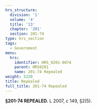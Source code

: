 ```yaml
---
hrs_structure:
  division: '1'
  volume: '4'
  title: '13'
  chapter: '201'
  section: 201-74
type: hrs_section
tags:
  - Government
menu:
  hrs:
    identifier: HRS_0201-0074
    parent: HRS0201
    name: 201-74 Repealed
weight: 5220
title: Repealed
full_title: 201-74 Repealed
---
```

**§201-74 REPEALED.** L 2007, c 149, §2(5).